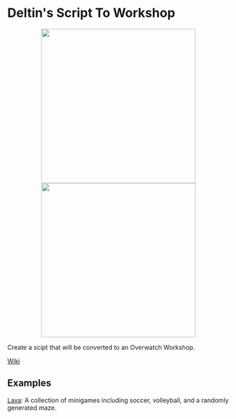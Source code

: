 # Deltin's Script To Workshop
<center>
<img src="https://i.imgur.com/38SWJCm.png" alt="" height="350"/>
<img src="https://i.imgur.com/hFdmeew.png" alt="" height="350"/>
</center>

Create a scipt that will be converted to an Overwatch Workshop.

[Wiki](https://github.com/ItsDeltin/Overwatch-Script-To-Workshop/wiki)

## Examples

[Lava](https://github.com/ItsDeltin/Lava): A collection of minigames including soccer, volleyball, and a randomly generated maze.
